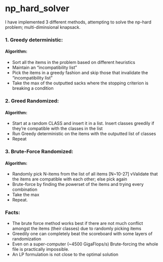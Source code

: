 # np_hard_solver
I have implemented 3 different methods, attempting to solve the np-hard problem; multi-diminsional knapsack.
### 1. Greedy deterministic:
#### Algorithm:
* Sort all the items in the problem based on different heuristics
* Maintain an “incompatibility list”
* Pick the items in a greedy fashion and skip those that invalidate the “incompatibility list”
* Take the max of the outputted sacks where the stopping criterion is breaking a condition
### 2. Greed Randomized:
#### Algorithm:
* Start at a random CLASS and insert it in a list. Insert classes greedily if they’re
compatible with the classes in the list
* Run Greedy deterministic on the items with the outputted list of classes
* Repeat
### 3. Brute-Force Randomized:
#### Algorithm:
* Randomly pick N-items from the list of all items [N~10-27]
vValidate that the items are compatible with each other; else pick again
* Brute-force by finding the powerset of the items and trying every combination
* Take the max
* Repeat.

### Facts:
* The brute force method works best if there are not much conflict amongst the items (their
classes) due to randomly picking items
* Greedily one can completely beat the scoreboard with some layers of randomization
* Even on a super-computer (~4500 GigaFlops/s) Brute-forcing the whole file is practically
impossible.
* An LP formulation is not close to the optimal solution
